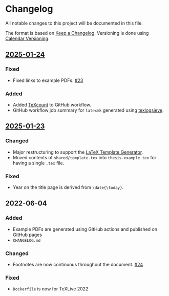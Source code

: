 # Changelog

All notable changes to this project will be documented in this file.

The format is based on [Keep a Changelog](http://keepachangelog.com/).
Versioning is done using [Calendar Versioning](https://calver.org/).

## [2025-01-24]

### Fixed

- Fixed links to example PDFs. [#23](https://github.com/latextemplates/uni-stuttgart-dissertation-template/issues/23)

### Added

- Added [TeXcount](https://app.uio.no/ifi/texcount/index.html) to GitHub workflow.
- GitHub workflow job summary for `latexmk` generated using [texlogsieve](https://ctan.org/pkg/texlogsieve).

## [2025-01-23]

### Changed

- Major restructuring to support the [LaTeX Template Generator](https://github.com/latextemplates/generator-latex-template).
- Moved contents of `shared/template.tex` into `thesis-example.tex` for having a single `.tex` file.

### Fixed

- Year on the title page is derived from `\date{\today}`.

## 2022-06-04

### Added

- Example PDFs are generated using GitHub actions and published on GitHub pages
- `CHANGELOG.md`

### Changed

- Footnotes are now continuous throughout the document. [#24](https://github.com/latextemplates/uni-stuttgart-dissertation-template/issues/24)

### Fixed

- `Dockerfile` is now for TeXLive 2022

[2025-01-24]: https://github.com/latextemplates/uni-stuttgart-dissertation-template/compare/2025-01-23...2025-01-24
[2025-01-23]: https://github.com/latextemplates/uni-stuttgart-dissertation-template/compare/2022-06-04...2025-01-23

<!-- markdownlint-disable-file MD013 MD024 CHANGELOG-RULE-003 -->
